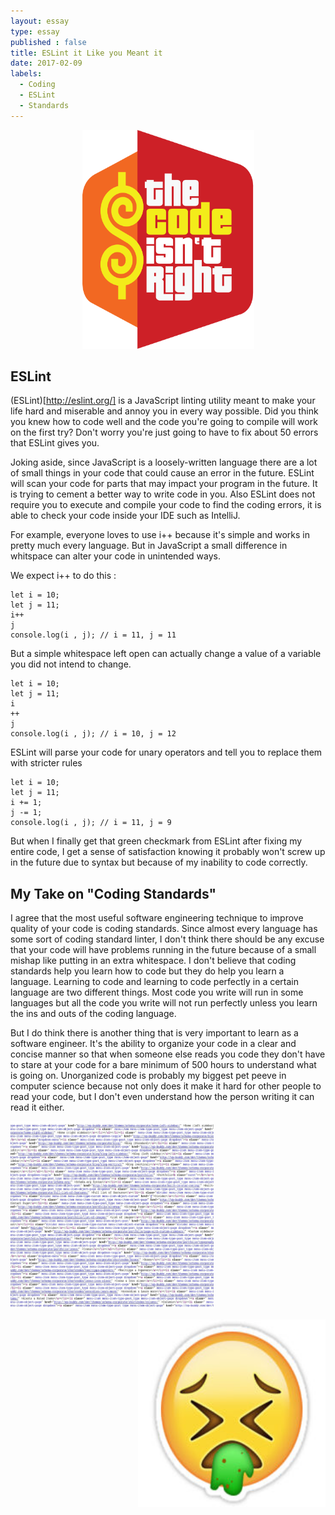 ```yaml
---
layout: essay
type: essay
published : false
title: ESLint it Like you Meant it
date: 2017-02-09
labels:
  - Coding
  - ESLint
  - Standards
---
```


<p align="center">
  <img src="../images/codeIsRight.png" height="350" width="275"/>
</p>

## ESLint

(ESLint)[http://eslint.org/] is a JavaScript linting utility meant to make your life hard and miserable and annoy you in every way possible. Did you think you knew how to code well and the code you're going to compile will work on the first try? Don't worry you're just going to have to fix about 50 errors that ESLint gives you.

Joking aside, since JavaScript is a loosely-written language there are a lot of small things in your code that could cause an error in the future. ESLint will scan your code for parts that may impact your program in the future. It is trying to cement a better way to write code in you. Also ESLint does not require you to execute and compile your code to find the coding errors, it is able to check your code inside your IDE such as IntelliJ.

For example, everyone loves to use i++ because it's simple and works in pretty much every language. But in JavaScript a small difference in whitspace can alter your code in unintended ways.

We expect i++ to do this :
```
let i = 10;
let j = 11;
i++
j
console.log(i , j); // i = 11, j = 11

```

But a simple whitespace left open can actually change a value of a variable you did not intend to change.

```
let i = 10;
let j = 11;
i
++
j
console.log(i , j); // i = 10, j = 12

```
ESLint will parse your code for unary operators and tell you to replace them with stricter rules

```
let i = 10;
let j = 11;
i += 1;
j -= 1;
console.log(i , j); // i = 11, j = 9
```
But when I finally get that green checkmark from ESLint after fixing my entire code, I get a sense of satisfaction knowing it probably won't screw up in the future due to syntax but because of my inability to code correctly.

## My Take on "Coding Standards"

I agree that the most useful software engineering technique to improve quality of your code is coding standards. Since almost every language has some sort of coding standard linter, I don't think there should be any excuse that your code will have problems running in the future because of a small mishap like putting in an extra whitespace. I don't believe that coding standards help you learn how to code but they do help you learn a language. Learning to code and learning to code perfectly in a certain language are two different things. Most code you write will run in some languages but all the code you write will not run perfectly unless you learn the ins and outs of the coding language.

But I do think there is another thing that is very important to learn as a software engineer. It's the ability to organize your code in a clear and concise manner so that when someone else reads you code they don't have to stare at your code for a bare minimum of 500 hours to understand what is going on. Unorganized code is probably my biggest pet peeve in computer science because not only does it make it hard for other people to read your code, but I don't even understand how the person writing it can read it either. 

<p align="left">
  <img src="../images/messycode.png" height="300" width="325"/>
</p>

<p align="right">
  <img src="../images/pukeEmoji.png" height="300" width="300"/>
</p>
